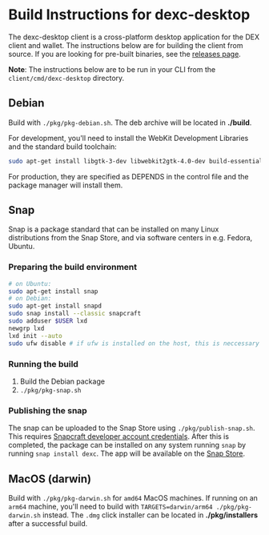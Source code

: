 # Build Instructions for dexc-desktop

The dexc-desktop client is a cross-platform desktop application for the DEX client and wallet. The instructions below are for building the client from source. If you are looking for pre-built binaries, see the [releases page](https://github.com/decred/dcrdex/releases).

**Note**: The instructions below are to be run in your CLI from the `client/cmd/dexc-desktop` directory.

## Debian
Build with `./pkg/pkg-debian.sh`. The deb archive will be located in **./build**.

For development, you'll need to install the WebKit Development Libraries and the standard build toolchain:

```bash
sudo apt-get install libgtk-3-dev libwebkit2gtk-4.0-dev build-essential
```
For production, they are specified as DEPENDS in the control file and the package manager will install them.

## Snap

Snap is a package standard that can be installed on many Linux distributions from the Snap Store, and via software centers in e.g. Fedora, Ubuntu.

### Preparing the build environment
```bash
# on Ubuntu:
sudo apt-get install snap  
# on Debian: 
sudo apt-get install snapd
sudo snap install --classic snapcraft
sudo adduser $USER lxd
newgrp lxd
lxd init --auto
sudo ufw disable # if ufw is installed on the host, this is neccessary for lxd to have network access

```

### Running the build

 1. Build the Debian package
 2. `./pkg/pkg-snap.sh`

### Publishing the snap

The snap can be uploaded to the Snap Store using `./pkg/publish-snap.sh`.  This requires [Snapcraft developer account credentials](https://snapcraft.io/docs/releasing-your-app).  After this is completed, the package can be installed on any system running `snap` by running `snap install dexc`.  The app will be available on the [Snap Store](https://snapcraft.io/store/dexc).




## MacOS (darwin)
Build with `./pkg/pkg-darwin.sh` for `amd64` MacOS machines. If running on an `arm64` machine, you'll need to build with `TARGETS=darwin/arm64 ./pkg/pkg-darwin.sh` instead. The `.dmg` click installer can be located in **./pkg/installers** after a successful build.
